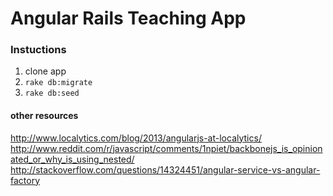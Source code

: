 # Angular Rails Teaching App

### Instuctions 

1. clone app
2. `rake db:migrate`
3. `rake db:seed`

#### other resources

http://www.localytics.com/blog/2013/angularjs-at-localytics/
http://www.reddit.com/r/javascript/comments/1npiet/backbonejs_is_opinionated_or_why_is_using_nested/
http://stackoverflow.com/questions/14324451/angular-service-vs-angular-factory
